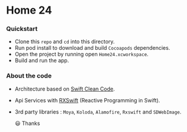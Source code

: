 
# Home 24


### Quickstart

- Clone this `repo` and `cd` into this directory.
- Run pod install to download and build `Cocoapods` dependencies.
- Open the project by running open `Home24.xcworkspace`.
- Build and run the app.

### About the code

 - Architecture based on [Swift Clean Code](https://clean-swift.com).
 - Api Services with [RXSwift](https://github.com/ReactiveX/RxSwift) (Reactive Programming in Swift).
 - 3rd party libraries : `Moya`, `Koloda`, `Alamofire`, `Rxswift` and `SDWebImage`.


	 😃 Thanks
